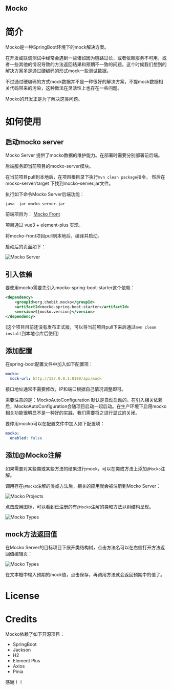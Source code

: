 Mocko
---

# 简介

Mocko是一种SpringBoot环境下的mock解决方案。

在开发或联调测试中经常会遇到一些诸如因为链路过长，或者依赖服务不可用，或者一些其他的情况导致的方法返回结果和预期不一致的问题。这个时候我们想到的解决方案多是通过硬编码的形式mock一些测试数据。

不过通过硬编码的方式mock数据并不是一种很好的解决方案，不提mock数据相关代码带来的污染，这种做法在灵活性上也存在一些问题。

Mocko的开发正是为了解决这类问题。

# 如何使用


## 启动mocko server

Mocko Server 提供了mocko数据的维护能力。在部署时需要分别部署前后端。

后端服务即当前项目的mocko-server模块。

在当前项目pull到本地后，在项目根目录下执行`mvn clean package`指令， 然后在mocko-server/target 下找到mocko-server.jar文件。

执行如下命令Mocko Server后端功能：

```shell
java -jar mocko-server.jar
```

前端项目为： [Mocko Front](https://github.com/zhyea/mocko-front)

项目通过 vue3 + element-plus 实现。

将mocko-front项目pull到本地后，编译并启动。

启动后的页面如下：

![Mocko Server](图片链接 "Mocko Server首页")

## 引入依赖

要使用mocko需要先引入mocko-spring-boot-starter这个依赖：

```xml
<dependency>
    <groupId>org.chobit.mocko</groupId>
    <artifactId>mocko-spring-boot-starter</artifactId>
    <version>${mocko.version}</version>
</dependency>
```
(这个项目目前还没有发布正式版，可以将当前项目pull下来后通过`mvn clean install`到本地仓库后使用)


## 添加配置

在spring-boot配置文件中加入如下配置项：

```yaml
mocko:
  mock-url: http://127.0.0.1:8190/api/mock
```
接口地址通常不需要修改，IP和端口根据自己情况调整即可。

需要注意的是：MockoAutoConfiguration 默认是自动启动的。在引入相关依赖后，MockoAutoConfiguration会随项目启动一起启动。在生产环境下启用mocko相关功能很明显不是一种好的实践，我们需要将之进行显式的关闭。

要停用mocko可以在配置文件中加入如下配置项：

```yaml
mocko:
  enabled: false
```

## 添加@Mocko注解

如果需要对某些类或某些方法的结果进行mock，可以在类或方法上添加`@Mocko`注解。

调用存在`@Mocko`注解的类或方法后，相关的应用就会被注册到Mocko Server：

![Mocko Projects](图片链接 "Mocko应用信息")

点击应用图标，可以看到已注册的有`@Mocko`注解的类和方法以树结构呈现。

![Mocko Types](图片链接 "Mocko类和方法信息")


## mock方法返回值

在Mocko Server的目标项目下展开类结构树，点击方法名可以在右侧打开方法返回值编辑页：

![Mocko Types](图片链接 "Mocko类和方法信息")

在文本框中输入预期的mock值，点击保存，再调用方法就会返回预期中的值了。


# License


# Credits

Mocko依赖了如下开源项目：

* SpringBoot
* Jackson
* H2
* Element Plus
* Axios
* Pinia

感谢！！
